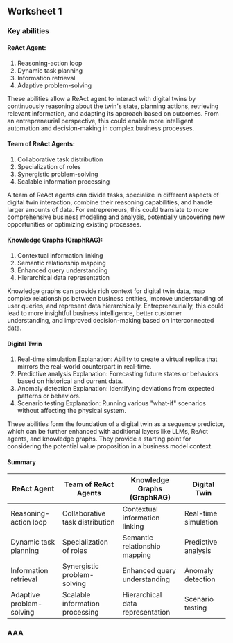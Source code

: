 ## Worksheet 1

### Key abilities

#### ReAct Agent:
1. Reasoning-action loop
2. Dynamic task planning
3. Information retrieval
4. Adaptive problem-solving

These abilities allow a ReAct agent to interact with digital twins by continuously reasoning about the twin's state, planning actions, retrieving relevant information, and adapting its approach based on outcomes. From an entrepreneurial perspective, this could enable more intelligent automation and decision-making in complex business processes.

#### Team of ReAct Agents:
1. Collaborative task distribution
2. Specialization of roles
3. Synergistic problem-solving
4. Scalable information processing

A team of ReAct agents can divide tasks, specialize in different aspects of digital twin interaction, combine their reasoning capabilities, and handle larger amounts of data. For entrepreneurs, this could translate to more comprehensive business modeling and analysis, potentially uncovering new opportunities or optimizing existing processes.

#### Knowledge Graphs (GraphRAG):
1. Contextual information linking
2. Semantic relationship mapping
3. Enhanced query understanding
4. Hierarchical data representation

Knowledge graphs can provide rich context for digital twin data, map complex relationships between business entities, improve understanding of user queries, and represent data hierarchically. Entrepreneurially, this could lead to more insightful business intelligence, better customer understanding, and improved decision-making based on interconnected data.

#### Digital Twin
1. Real-time simulation Explanation: Ability to create a virtual replica that mirrors the real-world counterpart in real-time.
2. Predictive analysis Explanation: Forecasting future states or behaviors based on historical and current data.
3. Anomaly detection Explanation: Identifying deviations from expected patterns or behaviors.
4. Scenario testing Explanation: Running various "what-if" scenarios without affecting the physical system.

These abilities form the foundation of a digital twin as a sequence predictor, which can be further enhanced with additional layers like LLMs, ReAct agents, and knowledge graphs. They provide a starting point for considering the potential value proposition in a business model context.

#### Summary

| ReAct Agent              | Team of ReAct Agents            | Knowledge Graphs (GraphRAG)      | Digital Twin         |
| ------------------------ | ------------------------------- | -------------------------------- | -------------------- |
| Reasoning-action loop    | Collaborative task distribution | Contextual information linking   | Real-time simulation |
| Dynamic task planning    | Specialization of roles         | Semantic relationship mapping    | Predictive analysis  |
| Information retrieval    | Synergistic problem-solving     | Enhanced query understanding     | Anomaly detection    |
| Adaptive problem-solving | Scalable information processing | Hierarchical data representation | Scenario testing     |

### AAA

